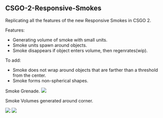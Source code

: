 ## CSGO-2-Responsive-Smokes
Replicating all the features of the new Responsive Smokes in CSGO 2.

Features:
- Generating volume of smoke with small units.
- Smoke units spawn around objects.
- Smoke disappears if object enters volume, then regenrates(wip).

To add:
- Smoke does not wrap around objects that are farther than a threshold from the center.
- Smoke forms non-spherical shapes.

Smoke Grenade.
<img src="https://github.com/thetrippp/CSGO-2-Responsive-Smokes/blob/main/CSGOResponsiveSmokes3.gif">

Smoke Volumes generated around corner.
<p float="left">
<img src="https://github.com/thetrippp/CSGO-2-Responsive-Smokes/blob/main/CSGOResponsiveSmokes1.gif">
<img src="https://github.com/thetrippp/CSGO-2-Responsive-Smokes/blob/main/CSGOResponsiveSmokes2.gif">
  </p>
